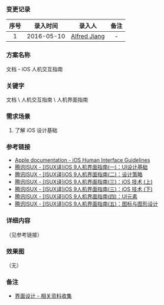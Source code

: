 ### 变更记录

| 序号 | 录入时间 | 录入人 | 备注 |
|:--------:|:--------:|:--------:|:--------:|
| 1 | 2016-05-10 | [Alfred Jiang](https://github.com/viktyz) | - |

### 方案名称

文档 - iOS 人机交互指南

### 关键字

文档 \ 人机交互指南 \ 人机界面指南

### 需求场景

1. 了解 iOS 设计基础

### 参考链接

* [Apple documentation - iOS Human Interface Guidelines](https://developer.apple.com/library/ios/documentation/UserExperience/Conceptual/MobileHIG/index.html#//apple_ref/doc/uid/TP40006556-CH66-SW1)
* [腾讯ISUX - [ISUX译]iOS 9人机界面指南(一)：UI设计基础](https://isux.tencent.com/ios9-guideline-ch1.html)
* [腾讯ISUX - [ISUX译]iOS 9人机界面指南(二)：设计策略](https://isux.tencent.com/ios9-guideline-ch2.html)
* [腾讯ISUX - [ISUX译]iOS 9人机界面指南(三)：iOS 技术 (上)](https://isux.tencent.com/ios9-guideline-ch3-1.html)
* [腾讯ISUX - [ISUX译]iOS 9人机界面指南(三)：iOS 技术 (下)](https://isux.tencent.com/ios9-guideline-ch3-2.html)
* [腾讯ISUX - [ISUX译]iOS 9人机界面指南(四)：UI元素](https://isux.tencent.com/ios9-guideline-ch4.html)
* [腾讯ISUX - [ISUX译]iOS 9人机界面指南(五)：图标与图形设计](https://isux.tencent.com/ios9-guideline-ch5.html)

### 详细内容
（见参考链接）

### 效果图
（无）

### 备注

* [界面设计 - 相关资料收集](Notes/Note_00169_20160404.md)